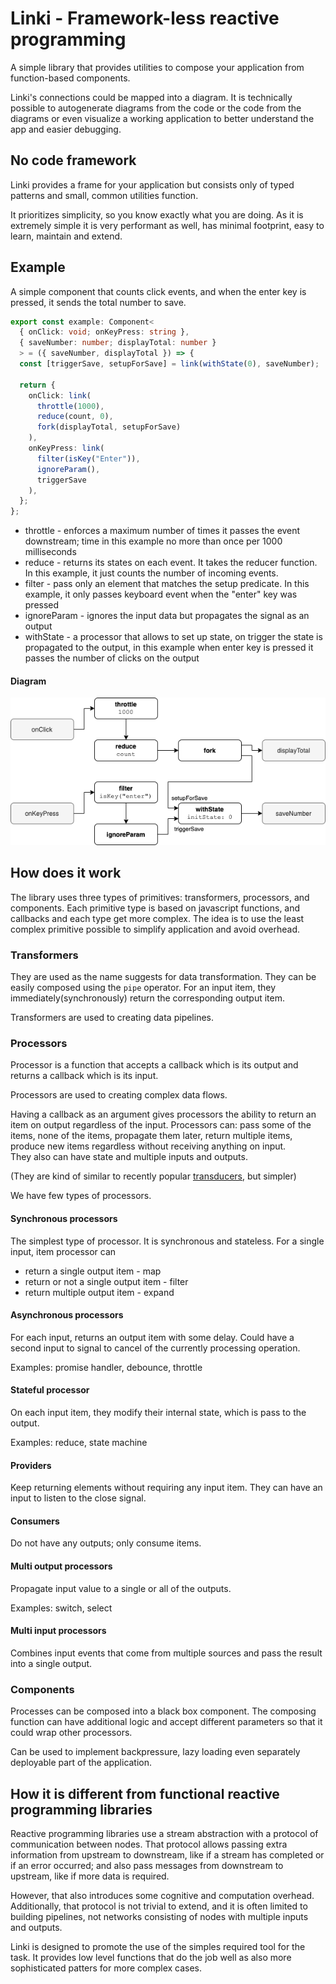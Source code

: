 # Linki - Framework-less reactive programming
A simple library that provides utilities to compose your application from function-based components.

Linki's connections could be mapped into a diagram.
It is technically possible to autogenerate diagrams from the code or the code from the diagrams or even visualize a working application to better understand the app and easier debugging.

## No code framework
Linki provides a frame for your application but consists only of typed patterns and small, common utilities function.

It prioritizes simplicity, so you know exactly what you are doing.
As it is extremely simple it is very performant as well, has minimal footprint, easy to learn, maintain and extend.

## Example
A simple component that counts click events, and when the enter key is pressed, it sends the total number to save.

```typescript
export const example: Component<
  { onClick: void; onKeyPress: string },
  { saveNumber: number; displayTotal: number }
  > = ({ saveNumber, displayTotal }) => {
  const [triggerSave, setupForSave] = link(withState(0), saveNumber);

  return {
    onClick: link(
      throttle(1000),
      reduce(count, 0),
      fork(displayTotal, setupForSave)
    ),
    onKeyPress: link(
      filter(isKey("Enter")),
      ignoreParam(),
      triggerSave
    ),
  };
};
```

- throttle - enforces a maximum number of times it passes the event downstream; time in this example no more than once per 1000 milliseconds
- reduce - returns its states on each event. It takes the reducer function. In this example, it just counts the number of incoming events.
- filter - pass only an element that matches the setup predicate. In this example, it only passes keyboard event when the "enter" key was pressed
- ignoreParam - ignores the input data but propagates the signal as an output
- withState - a processor that allows to set up state, on trigger the state is propagated to the output, in this example when enter key is pressed it passes the number of clicks on the output

#### Diagram
![diagram](./examples/basic/diagram.png)

## How does it work
The library uses three types of primitives: transformers, processors, and components.
Each primitive type is based on javascript functions, and callbacks and each type get more complex.
The idea is to use the least complex primitive possible to simplify application and avoid overhead.

### Transformers
They are used as the name suggests for data transformation. They can be easily composed using the `pipe` operator.
For an input item, they immediately(synchronously) return the corresponding output item.

Transformers are used to creating data pipelines.

### Processors
Processor is a function that accepts a callback which is its output and returns a callback which is its input.

Processors are used to creating complex data flows.

Having a callback as an argument gives processors the ability to return an item on output regardless of the input.
Processors can: pass some of the items, none of the items, propagate them later, return multiple items, produce new items regardless without receiving anything on input.  
They also can have state and multiple inputs and outputs.

(They are kind of similar to recently popular [transducers](https://raganwald.com/2017/04/30/transducers.html), but simpler)

We have few types of processors.

#### Synchronous processors
The simplest type of processor. It is synchronous and stateless.
For a single input, item processor can
- return a single output item - map
- return or not a single output item - filter
- return multiple output item - expand

#### Asynchronous processors
For each input, returns an output item with some delay.
Could have a second input to signal to cancel of the currently processing operation.

Examples: promise handler, debounce, throttle

#### Stateful processor
On each input item, they modify their internal state, which is pass to the output.

Examples: reduce, state machine

#### Providers
Keep returning elements without requiring any input item. They can have an input to listen to the close signal.

#### Consumers
Do not have any outputs; only consume items.

#### Multi output processors
Propagate input value to a single or all of the outputs.

Examples: switch, select

#### Multi input processors
Combines input events that come from multiple sources and pass the result into a single output.

### Components
Processes can be composed into a black box component. The composing function can have additional logic and accept different parameters so that it could wrap other processors.


Can be used to implement backpressure, lazy loading even separately deployable part of the application.

## How it is different from functional reactive programming libraries
Reactive programming libraries use a stream abstraction with a protocol of communication between nodes.
That protocol allows passing extra information from upstream to downstream, like if a stream has completed or if an error occurred;
and also pass messages from downstream to upstream, like if more data is required.

However, that also introduces some cognitive and computation overhead.
Additionally, that protocol is not trivial to extend, and it is often limited to building pipelines, not networks consisting of nodes with multiple inputs and outputs.

Linki is designed to promote the use of the simples required tool for the task. 
It provides low level functions that do the job well as also more sophisticated patters for more complex cases.

